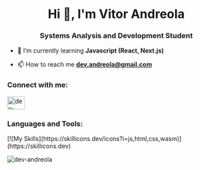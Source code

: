 <h1 align="center">Hi 👋, I'm Vitor Andreola</h1>
<h3 align="center">Systems Analysis and Development Student</h3>

- 🌱 I’m currently learning **Javascript (React, Next.js)**

- 📫 How to reach me **dev.andreola@gmail.com**

<h3 align="left">Connect with me:</h3>
<p align="left">
<a href="https://linkedin.com/in/dev-andreola" target="blank"><img align="center" src="https://raw.githubusercontent.com/rahuldkjain/github-profile-readme-generator/master/src/images/icons/Social/linked-in-alt.svg" alt="dev-andreola" height="30" width="40" /></a>
</p>

<h3 align="left">Languages and Tools:</h3>
[![My Skills](https://skillicons.dev/icons?i=js,html,css,wasm)](https://skillicons.dev)
<p><img align="left" src="https://github-readme-stats.vercel.app/api/top-langs?username=dev-andreola&show_icons=true&locale=en&layout=compact" alt="dev-andreola" /></p>
